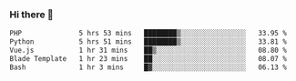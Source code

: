 ### Hi there 👋

<!--START_SECTION:waka-->

```txt
PHP              5 hrs 53 mins   ████████▒░░░░░░░░░░░░░░░░   33.95 %
Python           5 hrs 51 mins   ████████▒░░░░░░░░░░░░░░░░   33.81 %
Vue.js           1 hr 31 mins    ██▒░░░░░░░░░░░░░░░░░░░░░░   08.80 %
Blade Template   1 hr 23 mins    ██░░░░░░░░░░░░░░░░░░░░░░░   08.07 %
Bash             1 hr 3 mins     █▓░░░░░░░░░░░░░░░░░░░░░░░   06.13 %
```

<!--END_SECTION:waka-->

<!--
**Jonas-VanHaeken/Jonas-VanHaeken** is a ✨ _special_ ✨ repository because its `README.md` (this file) appears on your GitHub profile.

Here are some ideas to get you started:

- 🔭 I’m currently working on ...
- 🌱 I’m currently learning ...
- 👯 I’m looking to collaborate on ...
- 🤔 I’m looking for help with ...
- 💬 Ask me about ...
- 📫 How to reach me: ...
- 😄 Pronouns: ...
- ⚡ Fun fact: ...
-->
